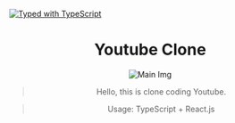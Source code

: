 [![Typed with TypeScript](https://badgen.net/badge/icon/Typed?icon=typescript&label&labelColor=555555&color=blue)](https://github.com/microsoft/TypeScript)

<h1 align="center">
  Youtube Clone
</h1>

<div align="center">
  <img src="./docs/mainImg.gif" alt="Main Img"  />
  <blockquote>Hello, this is clone coding Youtube.</blockquote>
  <blockquote>Usage: TypeScript + React.js</blockquote>
</div>
